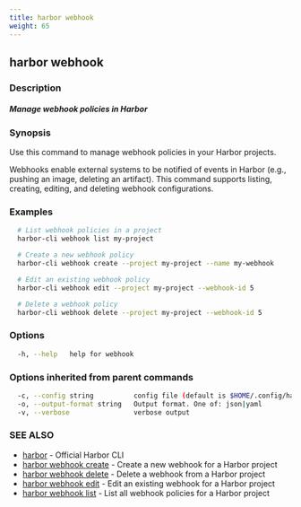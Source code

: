 ```yaml
---
title: harbor webhook
weight: 65
---
```

## harbor webhook

### Description

##### Manage webhook policies in Harbor

### Synopsis

Use this command to manage webhook policies in your Harbor projects.

Webhooks enable external systems to be notified of events in Harbor (e.g., pushing an image, deleting an artifact). 
This command supports listing, creating, editing, and deleting webhook configurations.

### Examples

```sh
  # List webhook policies in a project
  harbor-cli webhook list my-project

  # Create a new webhook policy
  harbor-cli webhook create --project my-project --name my-webhook

  # Edit an existing webhook policy
  harbor-cli webhook edit --project my-project --webhook-id 5

  # Delete a webhook policy
  harbor-cli webhook delete --project my-project --webhook-id 5
```

### Options

```sh
  -h, --help   help for webhook
```

### Options inherited from parent commands

```sh
  -c, --config string          config file (default is $HOME/.config/harbor-cli/config.yaml)
  -o, --output-format string   Output format. One of: json|yaml
  -v, --verbose                verbose output
```

### SEE ALSO

* [harbor](harbor.md)	 - Official Harbor CLI
* [harbor webhook create](harbor-webhook-create.md)	 - Create a new webhook for a Harbor project
* [harbor webhook delete](harbor-webhook-delete.md)	 - Delete a webhook from a Harbor project
* [harbor webhook edit](harbor-webhook-edit.md)	 - Edit an existing webhook for a Harbor project
* [harbor webhook list](harbor-webhook-list.md)	 - List all webhook policies for a Harbor project

